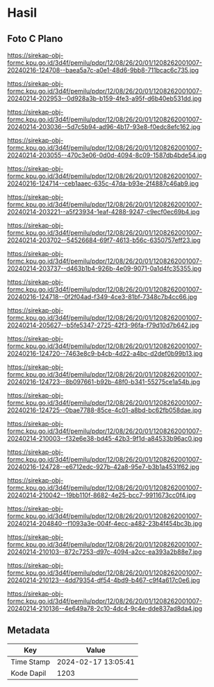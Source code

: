 # Hasil

## Foto C Plano

https://sirekap-obj-formc.kpu.go.id/3d4f/pemilu/pdpr/12/08/26/20/01/1208262001007-20240216-124708--baea5a7c-a0e1-48d6-9bb8-711bcac6c735.jpg

https://sirekap-obj-formc.kpu.go.id/3d4f/pemilu/pdpr/12/08/26/20/01/1208262001007-20240214-202953--0d928a3b-b159-4fe3-a95f-d6b40eb531dd.jpg

https://sirekap-obj-formc.kpu.go.id/3d4f/pemilu/pdpr/12/08/26/20/01/1208262001007-20240214-203036--5d7c5b94-ad96-4b17-93e8-f0edc8efc162.jpg

https://sirekap-obj-formc.kpu.go.id/3d4f/pemilu/pdpr/12/08/26/20/01/1208262001007-20240214-203055--470c3e06-0d0d-4094-8c09-1587db4bde54.jpg

https://sirekap-obj-formc.kpu.go.id/3d4f/pemilu/pdpr/12/08/26/20/01/1208262001007-20240216-124714--ceb1aaec-635c-47da-b93e-2f4887c46ab9.jpg

https://sirekap-obj-formc.kpu.go.id/3d4f/pemilu/pdpr/12/08/26/20/01/1208262001007-20240214-203221--a5f23934-1eaf-4288-9247-c9ecf0ec69b4.jpg

https://sirekap-obj-formc.kpu.go.id/3d4f/pemilu/pdpr/12/08/26/20/01/1208262001007-20240214-203702--54526684-69f7-4613-b56c-6350757eff23.jpg

https://sirekap-obj-formc.kpu.go.id/3d4f/pemilu/pdpr/12/08/26/20/01/1208262001007-20240214-203737--d463b1b4-926b-4e09-9071-0a1d4fc35355.jpg

https://sirekap-obj-formc.kpu.go.id/3d4f/pemilu/pdpr/12/08/26/20/01/1208262001007-20240216-124718--0f2f04ad-f349-4ce3-81bf-7348c7b4cc66.jpg

https://sirekap-obj-formc.kpu.go.id/3d4f/pemilu/pdpr/12/08/26/20/01/1208262001007-20240214-205627--b5fe5347-2725-42f3-96fa-f79d10d7b642.jpg

https://sirekap-obj-formc.kpu.go.id/3d4f/pemilu/pdpr/12/08/26/20/01/1208262001007-20240216-124720--7463e8c9-b4cb-4d22-a4bc-d2def0b99b13.jpg

https://sirekap-obj-formc.kpu.go.id/3d4f/pemilu/pdpr/12/08/26/20/01/1208262001007-20240216-124723--8b097661-b92b-48f0-b341-55275ce1a54b.jpg

https://sirekap-obj-formc.kpu.go.id/3d4f/pemilu/pdpr/12/08/26/20/01/1208262001007-20240216-124725--0bae7788-85ce-4c01-a8bd-bc62fb058dae.jpg

https://sirekap-obj-formc.kpu.go.id/3d4f/pemilu/pdpr/12/08/26/20/01/1208262001007-20240214-210003--f32e6e38-bd45-42b3-9f1d-a84533b96ac0.jpg

https://sirekap-obj-formc.kpu.go.id/3d4f/pemilu/pdpr/12/08/26/20/01/1208262001007-20240216-124728--e6712edc-927b-42a8-95e7-b3b1a4531f62.jpg

https://sirekap-obj-formc.kpu.go.id/3d4f/pemilu/pdpr/12/08/26/20/01/1208262001007-20240214-210042--19bb110f-8682-4e25-bcc7-9911673cc0f4.jpg

https://sirekap-obj-formc.kpu.go.id/3d4f/pemilu/pdpr/12/08/26/20/01/1208262001007-20240214-204840--f1093a3e-004f-4ecc-a482-23b4f454bc3b.jpg

https://sirekap-obj-formc.kpu.go.id/3d4f/pemilu/pdpr/12/08/26/20/01/1208262001007-20240214-210103--872c7253-d97c-4094-a2cc-ea393a2b88e7.jpg

https://sirekap-obj-formc.kpu.go.id/3d4f/pemilu/pdpr/12/08/26/20/01/1208262001007-20240214-210123--4dd79354-df54-4bd9-b467-c9f4a617c0e6.jpg

https://sirekap-obj-formc.kpu.go.id/3d4f/pemilu/pdpr/12/08/26/20/01/1208262001007-20240214-210136--4e649a78-2c10-4dc4-9c4e-dde837ad8da4.jpg


## Metadata

| Key        | Value               |
| ---------- | ------------------- |
| Time Stamp | 2024-02-17 13:05:41 |
| Kode Dapil | 1203                |




